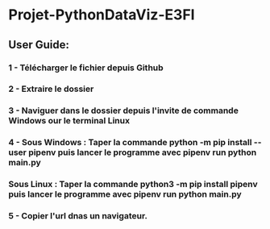 # Projet-PythonDataViz-E3FI

## User Guide:

### 1 - Télécharger le fichier depuis Github
### 2 - Extraire le dossier
### 3 - Naviguer dans le dossier depuis l'invite de commande Windows our le terminal Linux
### 4 - Sous Windows : Taper la commande python -m pip install --user pipenv puis lancer le programme avec pipenv run python main.py
###     Sous Linux : Taper la commande python3 -m pip install pipenv puis lancer le programme avec pipenv run python main.py
### 5 - Copier l'url dnas un navigateur.
